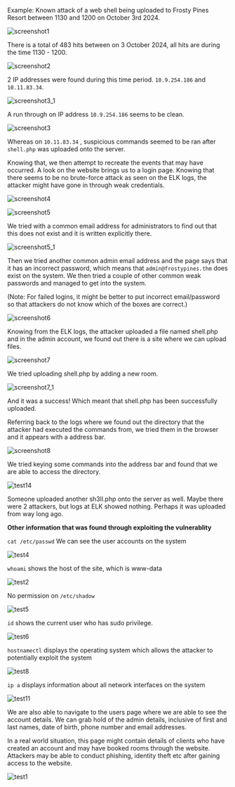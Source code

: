 Example: Known attack of a web shell being uploaded to Frosty Pines Resort between 1130 and 1200 on October 3rd 2024.

![screenshot1](https://github.com/user-attachments/assets/ac343151-8984-4b69-afa7-12c68abd7d16)

There is a total of 483 hits between on 3 October 2024, all hits are during the time 1130 - 1200.

![screenshot2](https://github.com/user-attachments/assets/d10f9266-b576-4f5c-806c-4e910c7dbceb)

2 IP addresses were found during this time period. `10.9.254.186` and `10.11.83.34`.

![screenshot3_1](https://github.com/user-attachments/assets/58ffd7c6-02d9-4215-9d8b-f016ec4b846b)

A run through on IP address `10.9.254.186` seems to be clean.

![screenshot3](https://github.com/user-attachments/assets/3231d4ce-ed9d-4605-a714-bad8ea043dfa)

Whereas on `10.11.83.34` , suspicious commands seemed to be ran after `shell.php` was uploaded onto the server.

Knowing that, we then attempt to recreate the events that may have occurred. A look on the website brings us to a login page. Knowing that there seems to be no brute-force attack as seen on the ELK logs, the attacker might have gone in through weak credentials.

![screenshot4](https://github.com/user-attachments/assets/7621fe3a-3878-47ad-b68d-5ccab30f270b)

![screenshot5](https://github.com/user-attachments/assets/6d3c4bc7-4e3f-43de-af3c-1096d3e388a8)

We tried with a common email address for administrators to find out that this does not exist and it is written explicitly there.

![screenshot5_1](https://github.com/user-attachments/assets/7915c589-5fe6-4bcf-8258-ad2b1c320ddc)

Then we tried another common admin email address and the page says that it has an incorrect password, which means that `admin@frostypines.thm` does exist on the system. We then tried a couple of other common weak passwords and managed to get into the system. 

(Note: For failed logins, it might be better to put incorrect email/password so that attackers do not know which of the boxes are correct.)

![screenshot6](https://github.com/user-attachments/assets/d3ccb1ae-20b3-4bb2-b99f-b836c5efe55a)

Knowing from the ELK logs, the attacker uploaded a file named shell.php and in the admin account, we found out there is a site where we can upload files. 

![screenshot7](https://github.com/user-attachments/assets/ed4ddbca-19fb-4195-81ac-c20d6ff57dd1)

We tried uploading shell.php by adding a new room.

![screenshot7_1](https://github.com/user-attachments/assets/bb9dcc97-83e7-4b50-b6e7-e41d6e1f70e8)

And it was a success! Which meant that shell.php has been successfully uploaded. 

Referring back to the logs where we found out the directory that the attacker had executed the commands from, we tried them in the browser and it appears with a address bar.

![screenshot8](https://github.com/user-attachments/assets/60b2a224-7e88-48b4-8e24-13cfd1321d1f)

We tried keying some commands into the address bar and found that we are able to access the directory. 

![test14](https://github.com/user-attachments/assets/3bc6b357-0083-461a-8b22-47280aa65120)

Someone uploaded another sh3ll.php onto the server as well. Maybe there were 2 attackers, but logs at ELK showed nothing. Perhaps it was uploaded from way long ago. 

**Other information that was found through exploiting the vulnerablity**

`cat /etc/passwd` We can see  the user accounts on the system

![test4](https://github.com/user-attachments/assets/3827c0ec-4b7b-4f32-b90e-e8021e75e0a7)

`whoami` shows the host of the site, which is www-data

![test2](https://github.com/user-attachments/assets/c77bab7a-6ef4-4f3d-a729-ab0ddb5fbf67)

No permission on `/etc/shadow`

![test5](https://github.com/user-attachments/assets/bec29bf3-c2d1-4679-8a2b-32a4ffb0583a)

`id` shows the current user who has sudo privilege.

![test6](https://github.com/user-attachments/assets/12dd4b1b-b486-4d27-bea8-071aa6dd8059)

`hostnamectl` displays the operating system which allows the attacker to potentially exploit the system

![test8](https://github.com/user-attachments/assets/3457f722-9f57-415e-84f9-c9a933332155)

`ip a` displays information about all network interfaces on the system

![test11](https://github.com/user-attachments/assets/34c778dd-f96a-4ca2-b5e5-321646b6e7ce)

We are also able to navigate to the users page where we are able to see the account details. We can grab hold of the admin details, inclusive of first and last names, date of birth, phone number and email addresses. 

In a real world situation, this page might contain details of clients who have created an account and may have booked rooms through the website. Attackers may be able to conduct phishing, identity theft etc after gaining access to the website.

![test1](https://github.com/user-attachments/assets/20a1c2b1-c3f3-4010-a0af-b40fe3ba9fd2)
